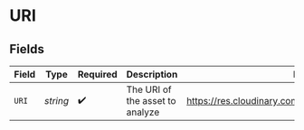 # URI


## Fields

| Field                                                   | Type                                                    | Required                                                | Description                                             | Example                                                 |
| ------------------------------------------------------- | ------------------------------------------------------- | ------------------------------------------------------- | ------------------------------------------------------- | ------------------------------------------------------- |
| `URI`                                                   | *string*                                                | :heavy_check_mark:                                      | The URI of the asset to analyze                         | https://res.cloudinary.com/demo/image/upload/sample.jpg |